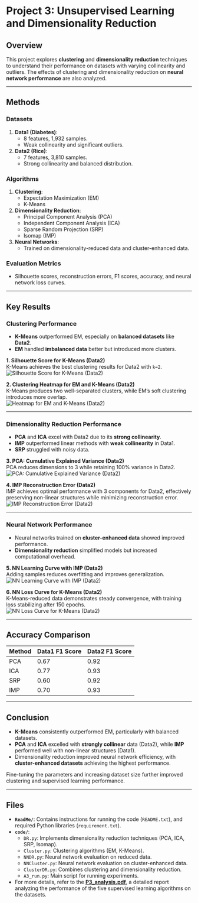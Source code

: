 # Project 3: Unsupervised Learning and Dimensionality Reduction

## Overview

This project explores **clustering** and **dimensionality reduction** techniques to understand their performance on datasets with varying collinearity and outliers. The effects of clustering and dimensionality reduction on **neural network performance** are also analyzed.

---

## Methods

### Datasets
1. **Data1 (Diabetes)**: 
   - 8 features, 1,932 samples.
   - Weak collinearity and significant outliers.
2. **Data2 (Rice)**:
   - 7 features, 3,810 samples.
   - Strong collinearity and balanced distribution.

### Algorithms
1. **Clustering**:
   - Expectation Maximization (EM)
   - K-Means
2. **Dimensionality Reduction**:
   - Principal Component Analysis (PCA)
   - Independent Component Analysis (ICA)
   - Sparse Random Projection (SRP)
   - Isomap (IMP)
3. **Neural Networks**:
   - Trained on dimensionality-reduced data and cluster-enhanced data.

### Evaluation Metrics
- Silhouette scores, reconstruction errors, F1 scores, accuracy, and neural network loss curves.

---

## Key Results

### Clustering Performance
- **K-Means** outperformed EM, especially on **balanced datasets** like **Data2**.
- **EM** handled **imbalanced data** better but introduced more clusters.

**1. Silhouette Score for K-Means (Data2)**  
K-Means achieves the best clustering results for Data2 with `k=2`.  
![Silhouette Score for K-Means (Data2)](pic/Fig6.png)  

**2. Clustering Heatmap for EM and K-Means (Data2)**  
K-Means produces two well-separated clusters, while EM’s soft clustering introduces more overlap.  
![Heatmap for EM and K-Means (Data2)](pic/Fig8.png)  

---

### Dimensionality Reduction Performance
- **PCA** and **ICA** excel with Data2 due to its **strong collinearity**.
- **IMP** outperformed linear methods with **weak collinearity** in Data1.
- **SRP** struggled with noisy data.

**3. PCA: Cumulative Explained Variance (Data2)**  
PCA reduces dimensions to 3 while retaining 100% variance in Data2.  
![PCA: Cumulative Explained Variance (Data2)](pic/Fig9.png)  

**4. IMP Reconstruction Error (Data2)**  
IMP achieves optimal performance with 3 components for Data2, effectively preserving non-linear structures while minimizing reconstruction error.  
![IMP Reconstruction Error (Data2)](pic/Fig15.png)

---

### Neural Network Performance
- Neural networks trained on **cluster-enhanced data** showed improved performance.
- **Dimensionality reduction** simplified models but increased computational overhead.

**5. NN Learning Curve with IMP (Data2)**  
Adding samples reduces overfitting and improves generalization.  
![NN Learning Curve with IMP (Data2)](pic/Fig23.png)  

**6. NN Loss Curve for K-Means (Data2)**  
K-Means-reduced data demonstrates steady convergence, with training loss stabilizing after 150 epochs.  
![NN Loss Curve for K-Means (Data2)](pic/Fig28.png)

---

## Accuracy Comparison
| **Method**            | **Data1 F1 Score** | **Data2 F1 Score** |
|-----------------------|--------------------|--------------------|
| PCA                   | 0.67               | 0.92               |
| ICA                   | 0.77               | 0.93               |
| SRP                   | 0.60               | 0.92               |
| IMP                   | 0.70               | 0.93               |

---

## Conclusion

- **K-Means** consistently outperformed EM, particularly with balanced datasets.
- **PCA** and **ICA** excelled with **strongly collinear** data (Data2), while **IMP** performed well with non-linear structures (Data1).
- Dimensionality reduction improved neural network efficiency, with **cluster-enhanced datasets** achieving the highest performance.

Fine-tuning the parameters and increasing dataset size further improved clustering and supervised learning performance.

---

## Files

- **`ReadMe/`**: Contains instructions for running the code (`README.txt`), and required Python libraries (`requirement.txt`).
- **`code/`**:
   - `DR.py`: Implements dimensionality reduction techniques (PCA, ICA, SRP, Isomap).
   - `Cluster.py`: Clustering algorithms (EM, K-Means).
   - `NNDR.py`: Neural network evaluation on reduced data.
   - `NNCluster.py`: Neural network evaluation on cluster-enhanced data.
   - `ClusterDR.py`: Combines clustering and dimensionality reduction.
   - `A3_run.py`: Main script for running experiments.
- For more details, refer to the **[P3_analysis.pdf](P3_analysis.pdf)**, a detailed report analyzing the performance of the five supervised learning algorithms on the datasets.
